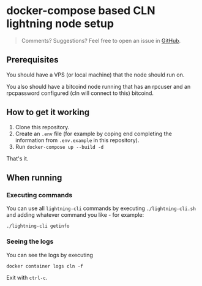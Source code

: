 # docker-compose based CLN lightning node setup

> Comments? Suggestions? Feel free to open an issue in [GitHub](https://github.com/zerofeerouting/cln-node/issues). 

## Prerequisites

You should have a VPS (or local machine) that the node should run on. 

You also should have a bitcoind node running that has an rpcuser and an rpcpassword configured 
(cln will connect to this) bitcoind.

## How to get it working

1. Clone this repository. 
2. Create an `.env` file (for example by coping end completing the information from `.env.example` in this repository).
3. Run `docker-compose up --build -d`

That's it.

## When running

### Executing commands

You can use all `lightning-cli` commands by executing `./lightning-cli.sh` and adding whatever command you like - 
for example:

```
./lightning-cli getinfo
```

### Seeing the logs

You can see the logs by executing

```
docker container logs cln -f
```

Exit with `ctrl-c`.

